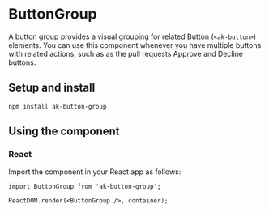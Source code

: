 # ButtonGroup

A button group provides a visual grouping for related Button (`<ak-button>`) elements. You can use this component whenever you have multiple buttons with related actions, such as as the pull requests Approve and Decline buttons.

## Setup and install

```
npm install ak-button-group
```

## Using the component

### React

Import the component in your React app as follows:

```
import ButtonGroup from 'ak-button-group';

ReactDOM.render(<ButtonGroup />, container);
```
